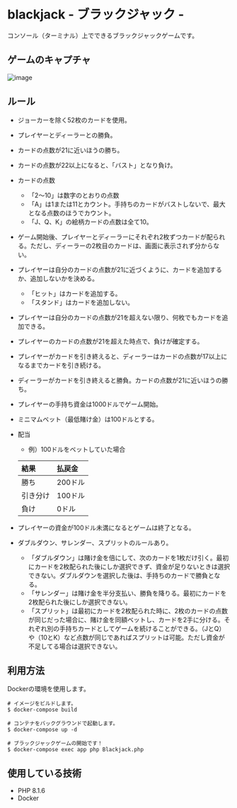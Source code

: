 # blackjack - ブラックジャック -

コンソール（ターミナル）上でできるブラックジャックゲームです。

## ゲームのキャプチャ

<img src="https://user-images.githubusercontent.com/88647501/173173900-3edb4cd6-77d9-4a02-8687-1d71c4912f69.png" alt="image">

## ルール

- ジョーカーを除く52枚のカードを使用。
- プレイヤーとディーラーとの勝負。
- カードの点数が21に近いほうの勝ち。
- カードの点数が22以上になると、「バスト」となり負け。
- カードの点数
    - 「2～10」は数字のとおりの点数
    - 「A」は1または11とカウント。手持ちのカードがバストしないで、最大となる点数のほうでカウント。
    - 「J、Q、K」の絵柄カードの点数は全て10。
- ゲーム開始後、プレイヤーとディーラーにそれぞれ2枚ずつカードが配られる。ただし、ディーラーの2枚目のカードは、画面に表示されず分からない。
- プレイヤーは自分のカードの点数が21に近づくように、カードを追加するか、追加しないかを決める。
    - 「ヒット」はカードを追加する。
    - 「スタンド」はカードを追加しない。
- プレイヤーは自分のカードの点数が21を超えない限り、何枚でもカードを追加できる。
- プレイヤーのカードの点数が21を超えた時点で、負けが確定する。
- プレイヤーがカードを引き終えると、ディーラーはカードの点数が17以上になるまでカードを引き続ける。
- ディーラーがカードを引き終えると勝負。カードの点数が21に近いほうの勝ち。
- プレイヤーの手持ち資金は1000ドルでゲーム開始。
- ミニマムベット（最低賭け金）は100ドルとする。
- 配当
    - 例）100ドルをベットしていた場合

    |  結果  |  払戻金  |
    | :--- | :--- |
    |  勝ち  |  200ドル  |
    |  引き分け  |  100ドル  |
    |  負け  |  0ドル  |
- プレイヤーの資金が100ドル未満になるとゲームは終了となる。
- ダブルダウン、サレンダー、スプリットのルールあり。
    - 「ダブルダウン」は賭け金を倍にして、次のカードを1枚だけ引く。最初にカードを2枚配られた後にしか選択できず、資金が足りないときは選択できない。ダブルダウンを選択した後は、手持ちのカードで勝負となる。
    - 「サレンダー」は賭け金を半分支払い、勝負を降りる。最初にカードを2枚配られた後にしか選択できない。
    - 「スプリット」は最初にカードを2枚配られた時に、2枚のカードの点数が同じだった場合に、賭け金を同額ベットし、カードを2手に分ける。それぞれ別の手持ちカードとしてゲームを続けることができる。（JとQ）や（10とK）など点数が同じであればスプリットは可能。ただし資金が不足してる場合は選択できない。

## 利用方法

Dockerの環境を使用します。
```
# イメージをビルドします。
$ docker-compose build

# コンテナをバックグラウンドで起動します。
$ docker-compose up -d

# ブラックジャックゲームの開始です！
$ docker-compose exec app php Blackjack.php
```

## 使用している技術

- PHP 8.1.6
- Docker
